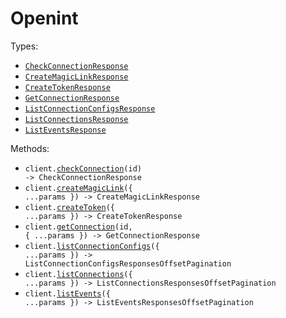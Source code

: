 # Openint

Types:

- <code><a href="./src/resources/top-level.ts">CheckConnectionResponse</a></code>
- <code><a href="./src/resources/top-level.ts">CreateMagicLinkResponse</a></code>
- <code><a href="./src/resources/top-level.ts">CreateTokenResponse</a></code>
- <code><a href="./src/resources/top-level.ts">GetConnectionResponse</a></code>
- <code><a href="./src/resources/top-level.ts">ListConnectionConfigsResponse</a></code>
- <code><a href="./src/resources/top-level.ts">ListConnectionsResponse</a></code>
- <code><a href="./src/resources/top-level.ts">ListEventsResponse</a></code>

Methods:

- <code title="post /connection/{id}/check">client.<a href="./src/index.ts">checkConnection</a>(id) -> CheckConnectionResponse</code>
- <code title="post /connect/magic-link">client.<a href="./src/index.ts">createMagicLink</a>({ ...params }) -> CreateMagicLinkResponse</code>
- <code title="post /connect/token">client.<a href="./src/index.ts">createToken</a>({ ...params }) -> CreateTokenResponse</code>
- <code title="get /connection/{id}">client.<a href="./src/index.ts">getConnection</a>(id, { ...params }) -> GetConnectionResponse</code>
- <code title="get /connector-config">client.<a href="./src/index.ts">listConnectionConfigs</a>({ ...params }) -> ListConnectionConfigsResponsesOffsetPagination</code>
- <code title="get /connection">client.<a href="./src/index.ts">listConnections</a>({ ...params }) -> ListConnectionsResponsesOffsetPagination</code>
- <code title="get /event">client.<a href="./src/index.ts">listEvents</a>({ ...params }) -> ListEventsResponsesOffsetPagination</code>
